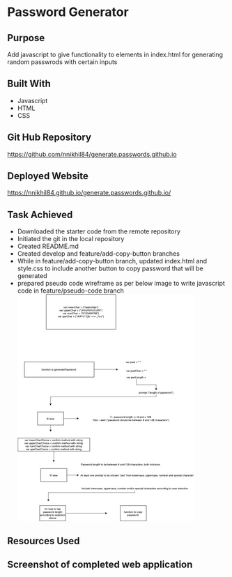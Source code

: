 # Password Generator

## Purpose
Add javascript to give functionality to elements in index.html for generating random passwrods with certain inputs

## Built With
* Javascript
* HTML
* CSS

## Git Hub Repository
https://github.com/nnikhil84/generate.passwords.github.io

## Deployed Website
https://nnikhil84.github.io/generate.passwords.github.io/

## Task Achieved
* Downloaded the starter code from the remote repository
* Initiated the git in the local repository 
* Created README.md
* Created develop and feature/add-copy-button branches 
* While in feature/add-copy-button branch, updated index.html and style.css to include another button to copy password that will be generated
* prepared pseudo code wireframe as per below image to write javascript code in feature/pseudo-code branch
![Pseudo code wireframe](./assets/images/pseudo-code.jpg)


## Resources Used


## Screenshot of completed web application

